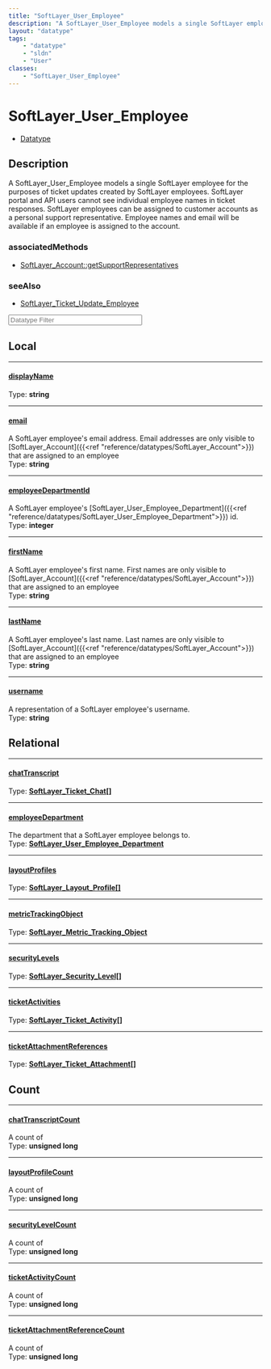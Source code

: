 ```yaml
---
title: "SoftLayer_User_Employee"
description: "A SoftLayer_User_Employee models a single SoftLayer employee for the purposes of ticket updates created by SoftLayer emp... "
layout: "datatype"
tags:
    - "datatype"
    - "sldn"
    - "User"
classes:
    - "SoftLayer_User_Employee"
---
```


# SoftLayer_User_Employee
<div id='service-datatype'>
    <ul id='sldn-reference-tabs'>
        <li id='datatype'> <a href='/reference/datatypes/SoftLayer_User_Employee' >Datatype</a></li>
    </ul>
</div>

## Description 


A SoftLayer_User_Employee models a single SoftLayer employee for the purposes of ticket updates created by SoftLayer employees. SoftLayer portal and API users cannot see individual employee names in ticket responses.  SoftLayer employees can be assigned to customer accounts as a personal support representative.  Employee names and email will be available if an employee is assigned to the account. 


### associatedMethods

*  [SoftLayer_Account::getSupportRepresentatives](/reference/services/SoftLayer_Account/getSupportRepresentatives )



### seeAlso

* [SoftLayer_Ticket_Update_Employee](/reference/services/SoftLayer_Ticket_Update_Employee )




<!-- Filer BEGIN -->
<div class="view-filters">
        <div class="clearfix">
            <div class="search-input-box">
                <input placeholder="Datatype Filter" onkeyup="titleSearch(inputId='prop-input', divId='properties', elementClass='prop-row')" 
                    type="text" id="prop-input" value="" size="30" maxlength="128" class="form-text">
            </div>
        </div>
</div>
<!-- Filer END -->

<div id="properties" class="content">
<div id="localProperties" class="prop-content" >

## Local
<div class="prop-row">

-----
[displayName]: #displayname
#### [displayName]
  
<span class="type-label">Type: </span>**string**  



</div>
<div class="prop-row">

-----
[email]: #email
#### [email]
A SoftLayer employee's email address. Email addresses are only visible to [SoftLayer_Account]({{<ref "reference/datatypes/SoftLayer_Account">}}) that are assigned to an employee   
<span class="type-label">Type: </span>**string**  



</div>
<div class="prop-row">

-----
[employeeDepartmentId]: #employeedepartmentid
#### [employeeDepartmentId]
A SoftLayer employee's [SoftLayer_User_Employee_Department]({{<ref "reference/datatypes/SoftLayer_User_Employee_Department">}}) id.   
<span class="type-label">Type: </span>**integer**  



</div>
<div class="prop-row">

-----
[firstName]: #firstname
#### [firstName]
A SoftLayer employee's first name. First names are only visible to [SoftLayer_Account]({{<ref "reference/datatypes/SoftLayer_Account">}}) that are assigned to an employee   
<span class="type-label">Type: </span>**string**  



</div>
<div class="prop-row">

-----
[lastName]: #lastname
#### [lastName]
A SoftLayer employee's last name. Last names are only visible to [SoftLayer_Account]({{<ref "reference/datatypes/SoftLayer_Account">}}) that are assigned to an employee   
<span class="type-label">Type: </span>**string**  



</div>
<div class="prop-row">

-----
[username]: #username
#### [username]
A representation of a SoftLayer employee's username.  
<span class="type-label">Type: </span>**string**  



</div>
</div>
<!-- LOCAL PROPERTY END -->

<div id="relationalProperties"  class="prop-content" >

## Relational
<div class="prop-row">

-----
[chatTranscript]: #chattranscript
#### [chatTranscript]
  
<span class="type-label">Type: </span>**<a href='/reference/datatypes/SoftLayer_Ticket_Chat'>SoftLayer_Ticket_Chat[] </a>**  



</div>
<div class="prop-row">

-----
[employeeDepartment]: #employeedepartment
#### [employeeDepartment]
The department that a SoftLayer employee belongs to.  
<span class="type-label">Type: </span>**<a href='/reference/datatypes/SoftLayer_User_Employee_Department'>SoftLayer_User_Employee_Department </a>**  



</div>
<div class="prop-row">

-----
[layoutProfiles]: #layoutprofiles
#### [layoutProfiles]
  
<span class="type-label">Type: </span>**<a href='/reference/datatypes/SoftLayer_Layout_Profile'>SoftLayer_Layout_Profile[] </a>**  



</div>
<div class="prop-row">

-----
[metricTrackingObject]: #metrictrackingobject
#### [metricTrackingObject]
  
<span class="type-label">Type: </span>**<a href='/reference/datatypes/SoftLayer_Metric_Tracking_Object'>SoftLayer_Metric_Tracking_Object </a>**  



</div>
<div class="prop-row">

-----
[securityLevels]: #securitylevels
#### [securityLevels]
  
<span class="type-label">Type: </span>**<a href='/reference/datatypes/SoftLayer_Security_Level'>SoftLayer_Security_Level[] </a>**  



</div>
<div class="prop-row">

-----
[ticketActivities]: #ticketactivities
#### [ticketActivities]
  
<span class="type-label">Type: </span>**<a href='/reference/datatypes/SoftLayer_Ticket_Activity'>SoftLayer_Ticket_Activity[] </a>**  



</div>
<div class="prop-row">

-----
[ticketAttachmentReferences]: #ticketattachmentreferences
#### [ticketAttachmentReferences]
  
<span class="type-label">Type: </span>**<a href='/reference/datatypes/SoftLayer_Ticket_Attachment'>SoftLayer_Ticket_Attachment[] </a>**  



</div>

## Count
<div class="prop-row">

-----
[chatTranscriptCount]: #chattranscriptcount
#### [chatTranscriptCount]
A count of    
<span class="type-label">Type: </span>**unsigned long**  



</div>
<div class="prop-row">

-----
[layoutProfileCount]: #layoutprofilecount
#### [layoutProfileCount]
A count of    
<span class="type-label">Type: </span>**unsigned long**  



</div>
<div class="prop-row">

-----
[securityLevelCount]: #securitylevelcount
#### [securityLevelCount]
A count of    
<span class="type-label">Type: </span>**unsigned long**  



</div>
<div class="prop-row">

-----
[ticketActivityCount]: #ticketactivitycount
#### [ticketActivityCount]
A count of    
<span class="type-label">Type: </span>**unsigned long**  



</div>
<div class="prop-row">

-----
[ticketAttachmentReferenceCount]: #ticketattachmentreferencecount
#### [ticketAttachmentReferenceCount]
A count of    
<span class="type-label">Type: </span>**unsigned long**  



</div>
</div>


